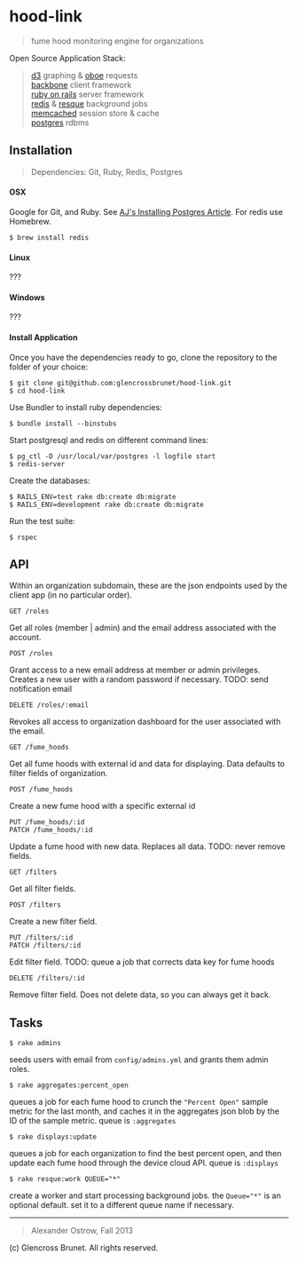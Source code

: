 # hood-link

> fume hood monitoring engine for organizations

Open Source Application Stack:

> [d3](https://github.com/mbostock/d3) graphing & [oboe](https://github.com/jimhigson/oboe.js) requests  
> [backbone](https://github.com/jashkenas/backbone) client framework  
> [ruby on rails](https://github.com/rails/rails) server framework  
> [redis](https://github.com/antirez/redis) & [resque](https://github.com/resque/resque) background jobs  
> [memcached](https://github.com/memcached/memcached) session store & cache  
> [postgres](https://github.com/postgres/postgres) rdbms  

## Installation

> Dependencies: Git, Ruby, Redis, Postgres

#### OSX

Google for Git, and Ruby. See [AJ's Installing Postgres Article](http://www.ajostrow.me/thoughts/installing-postgres-on-osx#nav). For redis use Homebrew. 

```
$ brew install redis
```

#### Linux

???

#### Windows

???

#### Install Application

Once you have the dependencies ready to go, clone the repository to the folder of your choice:

```
$ git clone git@github.com:glencrossbrunet/hood-link.git
$ cd hood-link
```

Use Bundler to install ruby dependencies:

```
$ bundle install --binstubs
```

Start postgresql and redis on different command lines:

```
$ pg_ctl -D /usr/local/var/postgres -l logfile start
$ redis-server
```

Create the databases:

```
$ RAILS_ENV=test rake db:create db:migrate
$ RAILS_ENV=development rake db:create db:migrate
```

Run the test suite:

```
$ rspec
```

## API

Within an organization subdomain, these are the json endpoints used by the client app (in no particular order). 

```
GET /roles
```

Get all roles (member | admin) and the email address associated with the account. 

```
POST /roles
```

Grant access to a new email address at member or admin privileges. Creates a new user with a random password if necessary. TODO: send notification email

```
DELETE /roles/:email
```

Revokes all access to organization dashboard for the user associated with the email. 

```
GET /fume_hoods
```

Get all fume hoods with external id and data for displaying. Data defaults to filter fields of organization. 

```
POST /fume_hoods
```

Create a new fume hood with a specific external id

```
PUT /fume_hoods/:id
PATCH /fume_hoods/:id
```

Update a fume hood with new data. Replaces all data. TODO: never remove fields. 

```
GET /filters
```

Get all filter fields.

```
POST /filters
```

Create a new filter field.

```
PUT /filters/:id
PATCH /filters/:id
```

Edit filter field. TODO: queue a job that corrects data key for fume hoods

```
DELETE /filters/:id
```

Remove filter field. Does not delete data, so you can always get it back. 

## Tasks

```
$ rake admins
```

seeds users with email from `config/admins.yml` and grants them admin roles. 

```
$ rake aggregates:percent_open
```

queues a job for each fume hood to crunch the `"Percent Open"` sample metric for the last month, and caches it in the aggregates json blob by the ID of the sample metric. queue is `:aggregates`

```
$ rake displays:update
```

queues a job for each organization to find the best percent open, and then update each fume hood through the device cloud API. queue is `:displays`

```
$ rake resque:work QUEUE="*"
```

create a worker and start processing background jobs. the `Queue="*"` is an optional default. set it to a different queue name if necessary. 

---

> Alexander Ostrow, Fall 2013  

(c) Glencross Brunet. All rights reserved.